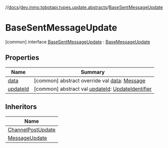 //[docs](../../../index.md)/[dev.inmo.tgbotapi.types.update.abstracts](../index.md)/[BaseSentMessageUpdate](index.md)



# BaseSentMessageUpdate  
 [common] interface [BaseSentMessageUpdate](index.md) : [BaseMessageUpdate](../-base-message-update/index.md)   


## Properties  
  
|  Name |  Summary | 
|---|---|
| <a name="dev.inmo.tgbotapi.types.update.abstracts/BaseSentMessageUpdate/data/#/PointingToDeclaration/"></a>[data](index.md#%5Bdev.inmo.tgbotapi.types.update.abstracts%2FBaseSentMessageUpdate%2Fdata%2F%23%2FPointingToDeclaration%2F%5D%2FProperties%2F625018081)| <a name="dev.inmo.tgbotapi.types.update.abstracts/BaseSentMessageUpdate/data/#/PointingToDeclaration/"></a> [common] abstract override val [data](index.md#%5Bdev.inmo.tgbotapi.types.update.abstracts%2FBaseSentMessageUpdate%2Fdata%2F%23%2FPointingToDeclaration%2F%5D%2FProperties%2F625018081): [Message](../../dev.inmo.tgbotapi.types.message.abstracts/-message/index.md)   <br>|
| <a name="dev.inmo.tgbotapi.types.update.abstracts/BaseSentMessageUpdate/updateId/#/PointingToDeclaration/"></a>[updateId](index.md#%5Bdev.inmo.tgbotapi.types.update.abstracts%2FBaseSentMessageUpdate%2FupdateId%2F%23%2FPointingToDeclaration%2F%5D%2FProperties%2F625018081)| <a name="dev.inmo.tgbotapi.types.update.abstracts/BaseSentMessageUpdate/updateId/#/PointingToDeclaration/"></a> [common] abstract val [updateId](index.md#%5Bdev.inmo.tgbotapi.types.update.abstracts%2FBaseSentMessageUpdate%2FupdateId%2F%23%2FPointingToDeclaration%2F%5D%2FProperties%2F625018081): [UpdateIdentifier](../../dev.inmo.tgbotapi.types/index.md#%5Bdev.inmo.tgbotapi.types%2FUpdateIdentifier%2F%2F%2FPointingToDeclaration%2F%5D%2FClasslikes%2F625018081)   <br>|


## Inheritors  
  
|  Name | 
|---|
| <a name="dev.inmo.tgbotapi.types.update/ChannelPostUpdate///PointingToDeclaration/"></a>[ChannelPostUpdate](../../dev.inmo.tgbotapi.types.update/-channel-post-update/index.md)|
| <a name="dev.inmo.tgbotapi.types.update/MessageUpdate///PointingToDeclaration/"></a>[MessageUpdate](../../dev.inmo.tgbotapi.types.update/-message-update/index.md)|

